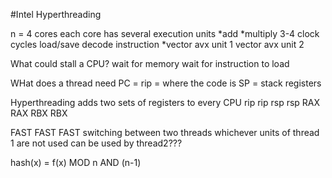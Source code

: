 #Intel Hyperthreading

n = 4 cores
each core has several execution units
     *add
     *multiply 3-4 clock cycles
     load/save
     decode instruction
     *vector avx unit 1
     vector avx unit 2

What could stall a CPU?
     wait for memory
     wait for instruction to load

WHat does a thread need
PC = rip = where the code is
SP = stack
registers

Hyperthreading adds two sets of registers to every CPU
rip	       	    	     		  rip
rsp					  rsp
RAX	       	    	     		  RAX
RBX					  RBX

FAST FAST FAST switching between two threads
whichever units of thread 1 are not used can be used by thread2???




hash(x) = f(x) MOD n
	       AND (n-1)